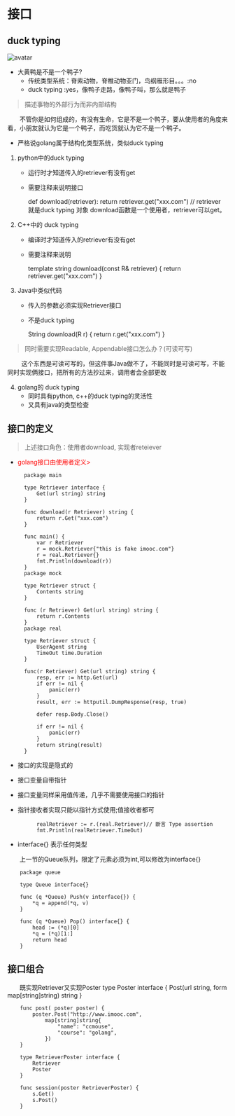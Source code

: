 # 接口
## duck typing

![avatar](https://cdn.jsdelivr.net/gh/facedamon/MarkDownPhotos@master/golang/大黄鸭.png)

- 大黄鸭是不是一个鸭子?
    - 传统类型系统：脊索动物，脊椎动物亚门，鸟纲雁形目。。。:no
    - duck typing :yes，像鸭子走路，像鸭子叫，那么就是鸭子

> 描述事物的外部行为而非内部结构

&emsp;&emsp;不管你是如何组成的，有没有生命，它是不是一个鸭子，要从使用者的角度来看，小朋友就认为它是一个鸭子，而吃货就认为它不是一个鸭子。

- 严格说golang属于结构化类型系统，类似duck typing

1. python中的duck typing
    - 运行时才知道传入的retriever有没有get
    - 需要注释来说明接口

		def download(retriever):
		    return retriever.get("xxx.com")
		// retriever 就是duck typing 对象 download函数是一个使用者，retriever可以get。

2. C++中的 duck typing
    - 编译时才知道传入的retriever有没有get
    - 需要注释来说明

		template <class R>
		string download(const R& retriever) {
		    return retriever.get("xxx.com")
		}

3. Java中类似代码
    - 传入的参数必须实现Retriever接口
    - 不是duck typing

		<R extends Retriever>
		String download(R r) {
		    return r.get("xxx.com")
		}

> 同时需要实现Readable, Appendable接口怎么办？(可读可写)

&emsp;&emsp; 这个东西是可读可写的，但这件事Java做不了，不能同时是可读可写，不能同时实现俩接口，把所有的方法抄过来，调用者会全部更改

4. golang的 duck typing
    - 同时具有python, c++的duck typing的灵活性
    - 又具有java的类型检查

## 接口的定义
> 上述接口角色：使用者download, 实现者reteiever

- <font style='color:red'>golang接口由使用者定义></font>

		package main
		
		type Retriever interface {
		    Get(url string) string
		}
		
		func download(r Retriever) string {
		    return r.Get("xxx.com")
		}
		
		func main() {
		    var r Retriever
		    r = mock.Retriever{"this is fake imooc.com"}
		    r = real.Retriever{}
		    fmt.Println(download(r))
		}
		package mock
		
		type Retriever struct {
		    Contents string
		}
		
		func (r Retriever) Get(url string) string {
		    return r.Contents
		}
		package real
		
		type Retriever struct {
		    UserAgent string
		    TimeOut time.Duration
		}
		
		func(r Retriever) Get(url string) string {
		    resp, err := http.Get(url)
		    if err != nil {
		        panic(err)
		    }
		    result, err := httputil.DumpResponse(resp, true)
		
		    defer resp.Body.Close()
		
		    if err != nil {
		        panic(err)
		    }
		    return string(result)
		}
- 接口的实现是隐式的
- 接口变量自带指针
- 接口变量同样采用值传递，几乎不需要使用接口的指针
- 指针接收者实现只能以指针方式使用;值接收者都可

		    realRetriever := r.(real.Retriever)// 断言 Type assertion
		    fmt.Println(realRetriever.TimeOut)
- interface{} 表示任何类型

&emsp;&emsp;上一节的Queue队列，限定了元素必须为int,可以修改为interface{}

		package queue
		
		type Queue interface{}
		
		func (q *Queue) Push(v interface{}) {
		    *q = append(*q, v)
		}
		
		func (q *Queue) Pop() interface{} {
		    head := (*q)[0]
		    *q = (*q)[1:]
		    return head
		}
## 接口组合

&emsp;&emsp;既实现Retriever又实现Poster
		type Poster interface {
		    Post(url string, form map[string]string) string
		}
		
		func post( poster poster) {
		    poster.Post("http://www.imooc.com",
		        map[string]string{
		            "name": "ccmouse",
		            "course": "golang",
		        })
		}
		
		type RetrieverPoster interface {
		    Retriever
		    Poster
		}
		
		func session(poster RetrieverPoster) {
		    s.Get()
		    s.Post()
		}
